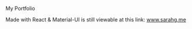 My Portfolio

Made with React & Material-UI is still viewable at this link: <a href="http://www.sarahg.me">www.sarahg.me</a>
